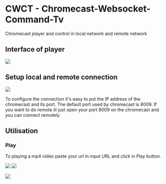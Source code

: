 # CWCT - Chromecast-Websocket-Command-Tv
Chromecast player and control in local network and remote network

## Interface of player

![](https://github.com/brytonl33t/CWCT-Chromecast-Websocket-Command-Tv/blob/master/images/unknown.png)

## Setup local and remote connection
![](https://github.com/brytonl33t/CWCT-Chromecast-Websocket-Command-Tv/blob/master/images/Screenshot_1.png)

To configure the connection it's easy to put the IP address of the chromecast and its port. The default port used by chromecast is 8009. If you want to do remote iil just open your port 8009 on the chromecast and you can connect remotely.

## Utilisation

### Play

To playing a mp4 video paste your url in input URL and click in Play button.

![](https://github.com/brytonl33t/CWCT-Chromecast-Websocket-Command-Tv/blob/master/images/url.png)
![](https://github.com/brytonl33t/CWCT-Chromecast-Websocket-Command-Tv/blob/master/images/play_button.png)

![](https://github.com/brytonl33t/CWCT-Chromecast-Websocket-Command-Tv/blob/master/images/Screenshot_2.png)
